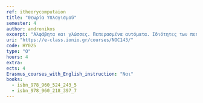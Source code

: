```yaml
---
ref: itheorycomputaion
title: "Θεωρία Υπλογισμού"
semester: 4
author: andronikos
excerpt: "Αλφάβητα και γλώσσες. Πεπερασμένα αυτόματα. Ιδιότητες των πεπερασμένων αυτομάτων και των γλωσσών που δέχονται. Κανονικές εκφράσεις και κανονικές γλώσσες. Ισοδυναμία πεπερασμένων αυτομάτων και κανονικών εκφράσεων. Λήμμα άντλησης για κανονικές γλώσσες. Γραμματικές και η ιεραρχία του Chomsky. Γραμματικές και γλώσσες χωρίς συμφραζόμενα. Αυτόματα στοίβας και λήμμα άντλησης για γλώσσες χωρίς συμφραζόμενα. Ισοδυναμία γραμματικών χωρίς συμφραζόμενα και αυτομάτων στοίβας. Η έννοια της υπολογισιμότητας. Mηχανές Turing. Aποφασίσιμες και απαριθμήσιμες γλώσσες. Η θέση των Church-Turing. Eπιλύσιμα και μη επιλύσιμα προβλήματα. Το πρόβλημα του τερματισμού (halting problem). Εισαγωγή στην υπολογιστική πολυπλοκότητα. Χρονική πολυπλοκότητα, η κλάση Ρ, η θέση των Cook-Karp. Αναγωγή και πληρότητα. Μη-ντετερμινισμός και NP-πληρότητα, σχέση Ρ και ΝΡ, αλγοριθμικές συνέπειες NP-πληρότητας. Πολυπλοκότητα χώρου, η κλάση PSPACE, το θεώρημα του Savitch. PSPACE-πλήρη προβλήματα."
uri: "https://e-class.ionio.gr/courses/NOC143/"
code: ΗΥ025
type: "Ο"
hours: 4
extra: 
ects: 4
Erasmus_courses_with_English_instruction: "Ναι"
books:
  - isbn_978_960_524_243_5
  - isbn_978_960_218_397_7
---
```


